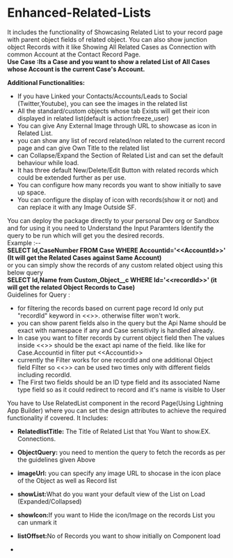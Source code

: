 # Enhanced-Related-Lists
It includes the functionality of Showcasing Related List to your record page with parent object fields of related object.
You can also show junction object Records with it like Showing All Related Cases as Connection with common Account at the Contact Record Page.<br/>
<b>Use Case :Its a Case and you want to show a related List of All Cases whose Account is the current Case's Account.<br/> 

Additional Functionalities: </b>
- If you have Linked your Contacts/Accounts/Leads to Social (Twitter,Youtube), you can see the images in the related list
- All the standard/custom objects whose tab Exists will get their icon displayed in related list(default is action:freeze_user)
- You can give Any External Image through URL to showcase as icon in Related List.
- you can show any list of record related/non related to the current record page and can give Own Title to the related list
- can Collapse/Expand the Section of Related List and can set the default behaviour while load.
- It has three default New/Delete/Edit Button with related records which could be extended further as per use.
- You can configure how many records you want to show initially to save up space.
- You can configure the display of icon with records(show it or not) and can replace it with any Image Outside SF.


You can deploy the package directly to your personal Dev org or Sandbox and for using it you need to Understand the Input Paramters
Identify the query to be run which will get you the desired records.<br/>
Example :--<br/>
<b>SELECT Id,CaseNumber FROM Case WHERE Accountid='&lt;&lt;AccountId>>' (It will get the Related Cases against Same Account)</b><br/>
or you can simply show the records of any custom related object using this below query<br/>
<b>SELECT Id,Name from Custom_Object__c WHERE Id='&lt;&lt;recordId>>' (it will get the related Object Records to Case)</b><br/>
Guidelines for Query : <br/>
- for filtering the records based on current page record Id only put "recordId" keyword in <<>>. otherwise filter won't work.<br/>
- you can show parent fields also in the query but the Api Name should be exact with namespace if any and Case sensitivity is handled already.<br/>
- In case you want to filter records by current object field then The values inside <<>> should be the exact api name of the field. like 
like for Case.Accountid  in filter put &lt;&lt;Accountid>>
- currently the Filter works for one recordId and one additional Object field Filter so <<>> can be used two times only with different fields including recordId.
- The First two fields should be an ID type field and its associated Name type field so as it could redirect to record and it's name is visible to User

You have to Use RelatedList component in the record Page(Using Lightning App Builder) where you can set the design attributes to achieve the required functionality if covered. It Includes: <br/>
 - <b>RelatedlistTitle:</b> The Title of Related List that You Want to show.EX. Connections.<br/>
 - <b>ObjectQuery:</b> you need to mention the query to fetch the records as per the guidelines given Above<br/>
 - <b>imageUrl:</b> you can specify any image URL to shocase in the icon place of the Object as well as Record list<br/>
 - <b>showList:</b>What do you want your default view of the List on Load (Expanded/Collapsed)<br/>
 - <b>showIcon:</b>If you want to Hide the icon/Image on the records List you can unmark it<br/>
  - <b>listOffset:</b>No of Records you want to show initially on Component load<br/>

 - 

